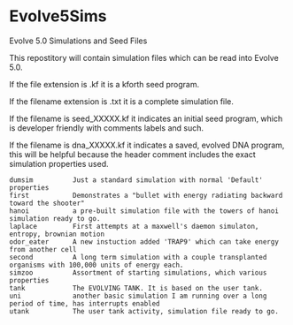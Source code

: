 # Evolve5Sims
Evolve 5.0 Simulations and Seed Files

This repostitory will contain simulation files which can be read into Evolve 5.0.

If the file extension is .kf it is a kforth seed program.

If the filename extension is .txt it is a complete simulation file.

If the filename is seed_XXXXX.kf it indicates an initial seed program, which is developer friendly with comments
labels and such.

If the filename is dna_XXXXX.kf it indicates a saved, evolved DNA program, this will be helpful because the header
comment includes the exact simulation properties used.

```
dumsim          Just a standard simulation with normal 'Default' properties
first           Demonstrates a "bullet with energy radiating backward toward the shooter"
hanoi           a pre-built simulation file with the towers of hanoi simulation ready to go.
laplace         First attempts at a maxwell's daemon simulaton, entropy, brownian motion
odor_eater      A new instuction added 'TRAP9' which can take energy from another cell
second          A long term simulation with a couple transplanted organisms with 100,000 units of energy each.
simzoo          Assortment of starting simulations, which various properties
tank            The EVOLVING TANK. It is based on the user tank.
uni             another basic simulation I am running over a long period of time, has interrupts enabled
utank           The user tank activity, simulation file ready to go.
```
